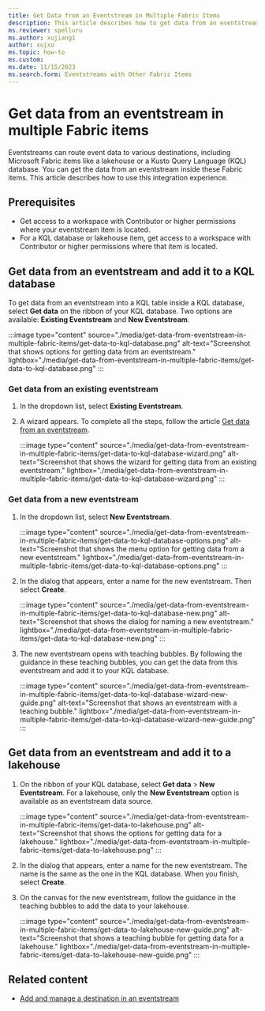 ```yaml
---
title: Get Data from an Eventstream in Multiple Fabric Items
description: This article describes how to get data from an eventstream inside other Fabric items.
ms.reviewer: spelluru
ms.author: xujiang1
author: xujxu
ms.topic: how-to
ms.custom:
ms.date: 11/15/2023
ms.search.form: Eventstreams with Other Fabric Items
---
```


# Get data from an eventstream in multiple Fabric items

Eventstreams can route event data to various destinations, including Microsoft Fabric items like a lakehouse or a Kusto Query Language (KQL) database. You can get the data from an eventstream inside these Fabric items. This article describes how to use this integration experience.

## Prerequisites

- Get access to a workspace with Contributor or higher permissions where your eventstream item is located.
- For a KQL database or lakehouse item, get access to a workspace with Contributor or higher permissions where that item is located.

## Get data from an eventstream and add it to a KQL database

To get data from an eventstream into a KQL table inside a KQL database, select **Get data** on the ribbon of your KQL database. Two options are available: **Existing Eventstream** and **New Eventstream**.

:::image type="content" source="./media/get-data-from-eventstream-in-multiple-fabric-items/get-data-to-kql-database.png" alt-text="Screenshot that shows options for getting data from an eventstream." lightbox="./media/get-data-from-eventstream-in-multiple-fabric-items/get-data-to-kql-database.png" :::

### Get data from an existing eventstream

1. In the dropdown list, select **Existing Eventstream**.

1. A wizard appears. To complete all the steps, follow the article [Get data from an eventstream](./../get-data-eventstream.md).

   :::image type="content" source="./media/get-data-from-eventstream-in-multiple-fabric-items/get-data-to-kql-database-wizard.png" alt-text="Screenshot that shows the wizard for getting data from an existing eventstream." lightbox="./media/get-data-from-eventstream-in-multiple-fabric-items/get-data-to-kql-database-wizard.png" :::

### Get data from a new eventstream

1. In the dropdown list, select **New Eventstream**.

   :::image type="content" source="./media/get-data-from-eventstream-in-multiple-fabric-items/get-data-to-kql-database-options.png" alt-text="Screenshot that shows the menu option for getting data from a new eventstream." lightbox="./media/get-data-from-eventstream-in-multiple-fabric-items/get-data-to-kql-database-options.png" :::

1. In the dialog that appears, enter a name for the new eventstream. Then select **Create**.

   :::image type="content" source="./media/get-data-from-eventstream-in-multiple-fabric-items/get-data-to-kql-database-new.png" alt-text="Screenshot that shows the dialog for naming a new eventstream." lightbox="./media/get-data-from-eventstream-in-multiple-fabric-items/get-data-to-kql-database-new.png" :::

1. The new eventstream opens with teaching bubbles. By following the guidance in these teaching bubbles, you can get the data from this eventstream and add it to your KQL database.

   :::image type="content" source="./media/get-data-from-eventstream-in-multiple-fabric-items/get-data-to-kql-database-wizard-new-guide.png" alt-text="Screenshot that shows an eventstream with a teaching bubble." lightbox="./media/get-data-from-eventstream-in-multiple-fabric-items/get-data-to-kql-database-wizard-new-guide.png" :::

## Get data from an eventstream and add it to a lakehouse

1. On the ribbon of your KQL database, select **Get data** > **New Eventstream**. For a lakehouse, only the **New Eventstream** option is available as an eventstream data source.

   :::image type="content" source="./media/get-data-from-eventstream-in-multiple-fabric-items/get-data-to-lakehouse.png" alt-text="Screenshot that shows the options for getting data for a lakehouse." lightbox="./media/get-data-from-eventstream-in-multiple-fabric-items/get-data-to-lakehouse.png" :::

1. In the dialog that appears, enter a name for the new eventstream. The name is the same as the one in the KQL database. When you finish, select **Create**.

1. On the canvas for the new eventstream, follow the guidance in the teaching bubbles to add the data to your lakehouse.

   :::image type="content" source="./media/get-data-from-eventstream-in-multiple-fabric-items/get-data-to-lakehouse-new-guide.png" alt-text="Screenshot that shows a  teaching bubble for getting data for a lakehouse." lightbox="./media/get-data-from-eventstream-in-multiple-fabric-items/get-data-to-lakehouse-new-guide.png" :::

## Related content

- [Add and manage a destination in an eventstream](./add-manage-eventstream-destinations.md)
